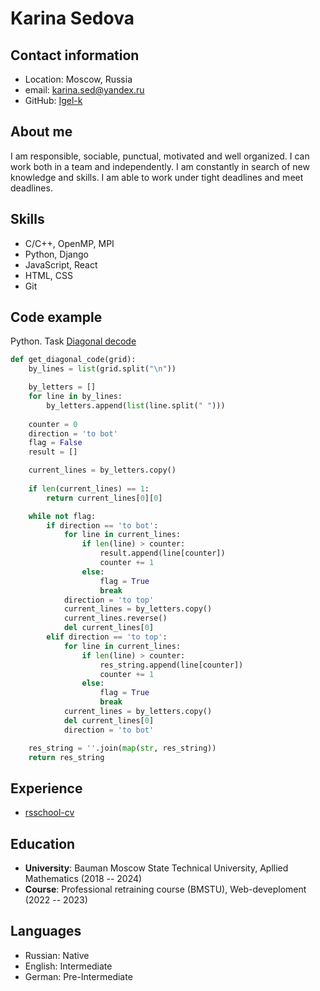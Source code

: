 # Karina Sedova

## Contact information
- Location: Moscow, Russia
- email: karina.sed@yandex.ru
- GitHub: [Igel-k](https://github.com/Igel-k)

## About me
I am responsible, sociable, punctual, motivated and well organized. I can work both in a team and independently. I am constantly in search of new knowledge and skills. I am able to work under tight deadlines and meet deadlines.

## Skills
- C/C++, OpenMP, MPI
- Python, Django
- JavaScript, React
- HTML, CSS
- Git

## Code example
Python. Task [Diagonal decode](https://www.codewars.com/kata/55af0d33f9b829d0a800008d/)

```python
def get_diagonal_code(grid):
    by_lines = list(grid.split("\n"))

    by_letters = []
    for line in by_lines:
        by_letters.append(list(line.split(" ")))
    
    counter = 0
    direction = 'to bot'
    flag = False
    result = []

    current_lines = by_letters.copy()
    
    if len(current_lines) == 1:
        return current_lines[0][0]

    while not flag:
        if direction == 'to bot':
            for line in current_lines:
                if len(line) > counter:
                    result.append(line[counter])
                    counter += 1
                else:
                    flag = True
                    break
            direction = 'to top'
            current_lines = by_letters.copy()
            current_lines.reverse()
            del current_lines[0]
        elif direction == 'to top':
            for line in current_lines:
                if len(line) > counter:
                    res_string.append(line[counter])
                    counter += 1
                else:
                    flag = True
                    break
            current_lines = by_letters.copy()
            del current_lines[0]
            direction = 'to bot'

    res_string = ''.join(map(str, res_string))
    return res_string
```

## Experience
- [rsschool-cv](https://github.com/Igel-k/rsschool-cv/)

## Education
- **University**: Bauman Moscow State Technical University, Apllied Mathematics (2018 -- 2024)
- **Course**: Professional retraining course (BMSTU), Web-deveploment (2022 -- 2023)

## Languages
- Russian: Native
- English: Intermediate
- German: Pre-Intermediate

